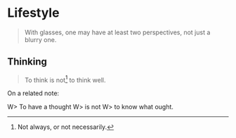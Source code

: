 # Lifestyle
> With glasses, one may have at least two perspectives, not just a blurry one.

## Thinking
> To think is not[^nec] to think well.

  [^nec]:Not always, or not necessarily.

On a related note:

W> To have a thought
W> is not
W> to know what ought.
